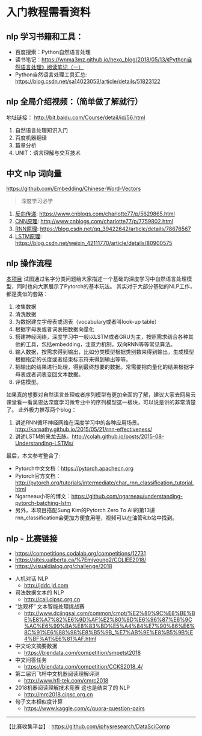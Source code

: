 # 入门教程需看资料

## nlp 学习书籍和工具：

* 百度搜索：Python自然语言处理
* 读书笔记：https://wnma3mz.github.io/hexo_blog/2018/05/13/《Python自然语言处理》阅读笔记（一）
* Python自然语言处理工具汇总: <https://blog.csdn.net/sa14023053/article/details/51823122>

## nlp 全局介绍视频：（简单做了解就行）

地址链接： http://bit.baidu.com/Course/detail/id/56.html
 
1. 自然语言处理知识入门
2. 百度机器翻译
3. 篇章分析
4. UNIT：语言理解与交互技术

## 中文 nlp 词向量

https://github.com/Embedding/Chinese-Word-Vectors

> 深度学习必学

1. [反向传递](/docs/dl/反向传递.md): https://www.cnblogs.com/charlotte77/p/5629865.html
2. [CNN原理](/docs/dl/CNN原理.md): http://www.cnblogs.com/charlotte77/p/7759802.html
3. [RNN原理](/docs/dl/RNN原理.md): https://blog.csdn.net/qq_39422642/article/details/78676567
4. [LSTM原理](/docs/dl/LSTM原理.md): https://blog.csdn.net/weixin_42111770/article/details/80900575

## nlp 操作流程

[本项目](https://pytorch.apachecn.org/docs/1.0/#/char_rnn_classification_tutorial) 试图通过名字分类问题给大家描述一个基础的深度学习中自然语言处理模型，同时也向大家展示了Pytorch的基本玩法。 其实对于大部分基础的NLP工作，都是类似的套路：

1. 收集数据 
2. 清洗数据 
3. 为数据建立字母表或词表（vocabulary或者叫look-up table） 
4. 根据字母表或者词表把数据向量化 
5. 搭建神经网络，深度学习中一般以LSTM或者GRU为主，按照需求结合各种其他的工具，包括embedding，注意力机制，双向RNN等等常见算法。 
6. 输入数据，按需求得到输出，比如分类模型根据类别数来得到输出，生成模型根据指定的长度或者结束标志符来得到输出等等。 
7. 把输出的结果进行处理，得到最终想要的数据。常需要把向量化的结果根据字母表或者词表变回文本数据。 
8. 评估模型。

如果真的想要对自然语言处理或者序列模型有更加全面的了解，建议大家去网易云课堂看一看吴恩达深度学习微专业中的序列模型这一板块，可以说是讲的非常清楚了。 此外极力推荐两个blog： 

1. 讲述RNN循环神经网络在深度学习中的各种应用场景。http://karpathy.github.io/2015/05/21/rnn-effectiveness/ 
2. 讲述LSTM的来龙去脉。http://colah.github.io/posts/2015-08-Understanding-LSTMs/

最后，本文参考整合了:

* Pytorch中文文档：https://pytorch.apachecn.org
* Pytorch官方文档：http://pytorch.org/tutorials/intermediate/char_rnn_classification_tutorial.html 
* Ngarneau小哥的博文：https://github.com/ngarneau/understanding-pytorch-batching-lstm
* 另外，本项目搭配Sung Kim的Pytorch Zero To All的第13讲rnn_classification会更加方便食用喔，视频可以在油管和b站中找到。

## nlp - 比赛链接

* https://competitions.codalab.org/competitions/12731
* https://sites.ualberta.ca/%7Emiyoung2/COLIEE2018/
* https://visualdialog.org/challenge/2018
+ 人机对话 NLP
    - http://jddc.jd.com 
+ 司法数据文本的 NLP
    - http://cail.cipsc.org.cn
+ “达观杯” 文本智能处理挑战赛   
    - http://www.dcjingsai.com/common/cmpt/%E2%80%9C%E8%BE%BE%E8%A7%82%E6%9D%AF%E2%80%9D%E6%96%87%E6%9C%AC%E6%99%BA%E8%83%BD%E5%A4%84%E7%90%86%E6%8C%91%E6%88%98%E8%B5%9B_%E7%AB%9E%E8%B5%9B%E4%BF%A1%E6%81%AF.html
+ 中文论文摘要数据
    - https://biendata.com/competition/smpetst2018
+ 中文问答任务
    - https://biendata.com/competition/CCKS2018_4/
+ 第二届讯飞杯中文机器阅读理解评测 
    - http://www.hfl-tek.com/cmrc2018
+ 2018机器阅读理解技术竞赛  这也是结束了的 NLP
    - http://mrc2018.cipsc.org.cn
+ 句子文本相似度计算
    - https://www.kaggle.com/c/quora-question-pairs


* * * 

【比赛收集平台】: https://github.com/iphysresearch/DataSciComp
